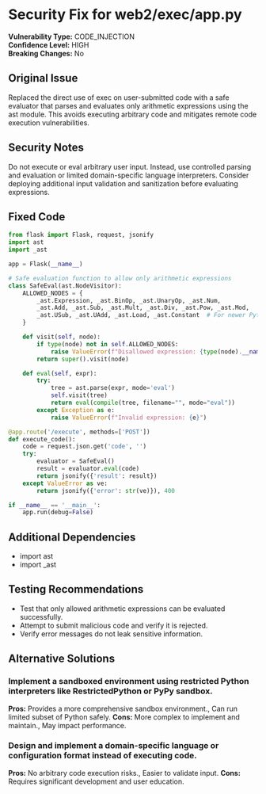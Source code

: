 # Security Fix for web2/exec/app.py

**Vulnerability Type:** CODE_INJECTION  
**Confidence Level:** HIGH  
**Breaking Changes:** No

## Original Issue
Replaced the direct use of exec on user-submitted code with a safe evaluator that parses and evaluates only arithmetic expressions using the ast module. This avoids executing arbitrary code and mitigates remote code execution vulnerabilities.

## Security Notes
Do not execute or eval arbitrary user input. Instead, use controlled parsing and evaluation or limited domain-specific language interpreters. Consider deploying additional input validation and sanitization before evaluating expressions.

## Fixed Code
```py
from flask import Flask, request, jsonify
import ast
import _ast

app = Flask(__name__)

# Safe evaluation function to allow only arithmetic expressions
class SafeEval(ast.NodeVisitor):
    ALLOWED_NODES = {
        _ast.Expression, _ast.BinOp, _ast.UnaryOp, _ast.Num,
        _ast.Add, _ast.Sub, _ast.Mult, _ast.Div, _ast.Pow, _ast.Mod,
        _ast.USub, _ast.UAdd, _ast.Load, _ast.Constant  # For newer Python versions
    }

    def visit(self, node):
        if type(node) not in self.ALLOWED_NODES:
            raise ValueError(f"Disallowed expression: {type(node).__name__}")
        return super().visit(node)

    def eval(self, expr):
        try:
            tree = ast.parse(expr, mode='eval')
            self.visit(tree)
            return eval(compile(tree, filename="", mode="eval"))
        except Exception as e:
            raise ValueError(f"Invalid expression: {e}")

@app.route('/execute', methods=['POST'])
def execute_code():
    code = request.json.get('code', '')
    try:
        evaluator = SafeEval()
        result = evaluator.eval(code)
        return jsonify({'result': result})
    except ValueError as ve:
        return jsonify({'error': str(ve)}), 400

if __name__ == '__main__':
    app.run(debug=False)

```

## Additional Dependencies
- import ast
- import _ast

## Testing Recommendations
- Test that only allowed arithmetic expressions can be evaluated successfully.
- Attempt to submit malicious code and verify it is rejected.
- Verify error messages do not leak sensitive information.

## Alternative Solutions

### Implement a sandboxed environment using restricted Python interpreters like RestrictedPython or PyPy sandbox.
**Pros:** Provides a more comprehensive sandbox environment., Can run limited subset of Python safely.
**Cons:** More complex to implement and maintain., May impact performance.

### Design and implement a domain-specific language or configuration format instead of executing code.
**Pros:** No arbitrary code execution risks., Easier to validate input.
**Cons:** Requires significant development and user education.

